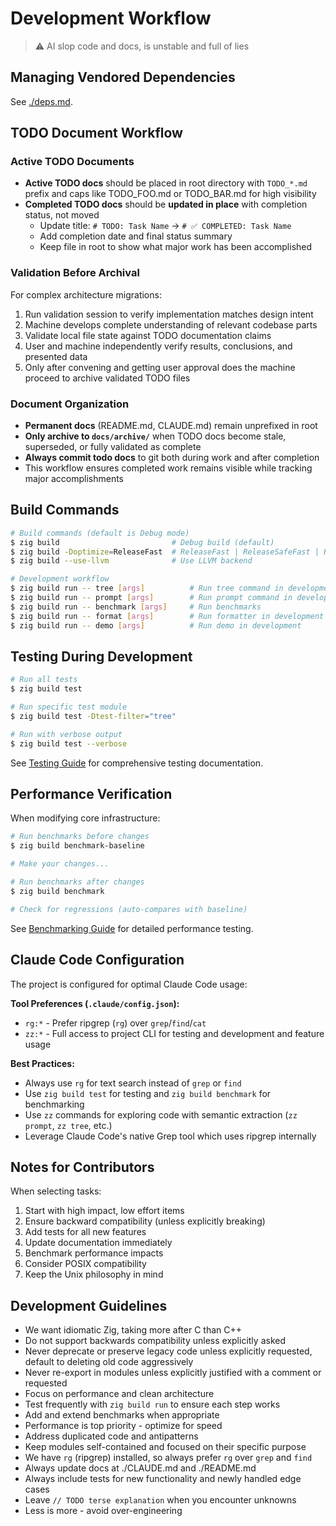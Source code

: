 # Development Workflow

> ⚠️ AI slop code and docs, is unstable and full of lies

## Managing Vendored Dependencies

See [./deps.md](./deps.md).

## TODO Document Workflow

### Active TODO Documents
- **Active TODO docs** should be placed in root directory with `TODO_*.md` prefix and caps like TODO_FOO.md or TODO_BAR.md for high visibility
- **Completed TODO docs** should be **updated in place** with completion status, not moved
  - Update title: `# TODO: Task Name` → `# ✅ COMPLETED: Task Name`
  - Add completion date and final status summary
  - Keep file in root to show what major work has been accomplished

### Validation Before Archival
For complex architecture migrations:
1. Run validation session to verify implementation matches design intent
2. Machine develops complete understanding of relevant codebase parts
3. Validate local file state against TODO documentation claims
4. User and machine independently verify results, conclusions, and presented data
5. Only after convening and getting user approval does the machine proceed to archive validated TODO files

### Document Organization
- **Permanent docs** (README.md, CLAUDE.md) remain unprefixed in root
- **Only archive to `docs/archive/`** when TODO docs become stale, superseded, or fully validated as complete
- **Always commit todo docs** to git both during work and after completion
- This workflow ensures completed work remains visible while tracking major accomplishments

## Build Commands

```bash
# Build commands (default is Debug mode)
$ zig build                         # Debug build (default)
$ zig build -Doptimize=ReleaseFast  # ReleaseFast | ReleaseSafeFast | ReleaseSmall
$ zig build --use-llvm              # Use LLVM backend

# Development workflow
$ zig build run -- tree [args]          # Run tree command in development
$ zig build run -- prompt [args]        # Run prompt command in development
$ zig build run -- benchmark [args]     # Run benchmarks
$ zig build run -- format [args]        # Run formatter in development
$ zig build run -- demo [args]          # Run demo in development
```

## Testing During Development

```bash
# Run all tests
$ zig build test

# Run specific test module
$ zig build test -Dtest-filter="tree"

# Run with verbose output
$ zig build test --verbose
```

See [Testing Guide](./testing.md) for comprehensive testing documentation.

## Performance Verification

When modifying core infrastructure:
```bash
# Run benchmarks before changes
$ zig build benchmark-baseline

# Make your changes...

# Run benchmarks after changes
$ zig build benchmark

# Check for regressions (auto-compares with baseline)
```

See [Benchmarking Guide](./benchmarking.md) for detailed performance testing.

## Claude Code Configuration

The project is configured for optimal Claude Code usage:

**Tool Preferences (`.claude/config.json`):**
- `rg:*` - Prefer ripgrep (`rg`) over `grep`/`find`/`cat`
- `zz:*` - Full access to project CLI for testing and development and feature usage

**Best Practices:**
- Always use `rg` for text search instead of `grep` or `find`
- Use `zig build test` for testing and `zig build benchmark` for benchmarking
- Use `zz` commands for exploring code with semantic extraction (`zz prompt`, `zz tree`, etc.)
- Leverage Claude Code's native Grep tool which uses ripgrep internally

## Notes for Contributors

When selecting tasks:
1. Start with high impact, low effort items
2. Ensure backward compatibility (unless explicitly breaking)
3. Add tests for all new features
4. Update documentation immediately
5. Benchmark performance impacts
6. Consider POSIX compatibility
7. Keep the Unix philosophy in mind

## Development Guidelines

- We want idiomatic Zig, taking more after C than C++
- Do not support backwards compatibility unless explicitly asked
- Never deprecate or preserve legacy code unless explicitly requested, default to deleting old code aggressively
- Never re-export in modules unless explicitly justified with a comment or requested
- Focus on performance and clean architecture
- Test frequently with `zig build run` to ensure each step works
- Add and extend benchmarks when appropriate
- Performance is top priority - optimize for speed
- Address duplicated code and antipatterns
- Keep modules self-contained and focused on their specific purpose
- We have `rg` (ripgrep) installed, so always prefer `rg` over `grep` and `find`
- Always update docs at ./CLAUDE.md and ./README.md
- Always include tests for new functionality and newly handled edge cases
- Leave `// TODO terse explanation` when you encounter unknowns
- Less is more - avoid over-engineering